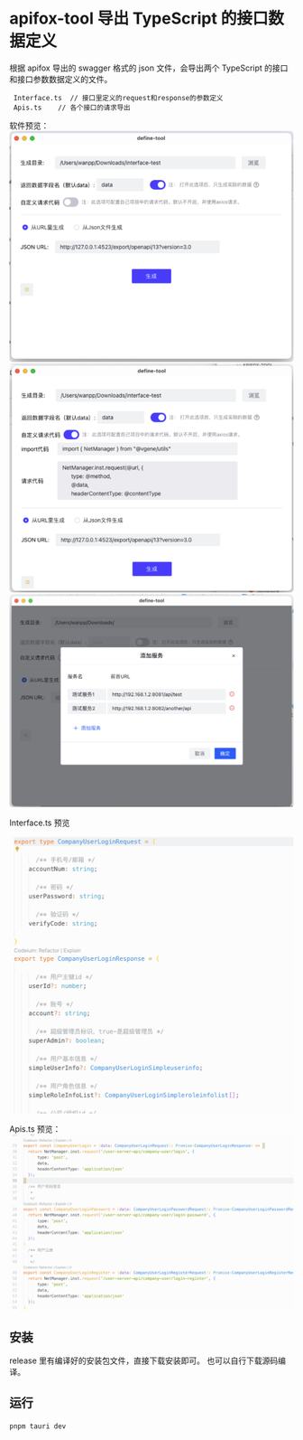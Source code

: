 # apifox-tool 导出 TypeScript 的接口数据定义

根据 apifox 导出的 swagger 格式的 json 文件，会导出两个 TypeScript 的接口和接口参数数据定义的文件。

```
 Interface.ts  // 接口里定义的request和response的参数定义
 Apis.ts    // 各个接口的请求导出
```

软件预览：
![预览](/src/assets/images/preview1.png)
![预览](/src/assets/images/preview2.png)
![预览](/src/assets/images/preview3.png)

Interface.ts 预览

![生成的代码示例](/src/assets/images/preview4.jpg)

Apis.ts 预览：
![生成的代码示例](/src/assets/images/preview5.jpg)

## 安装

release 里有编译好的安装包文件，直接下载安装即可。 也可以自行下载源码编译。

## 运行

`pnpm tauri dev `
